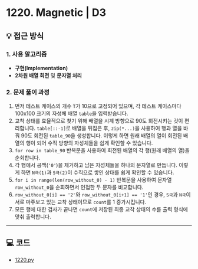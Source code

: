 # 1220. Magnetic | D3

## 💡 접근 방식

### 1. 사용 알고리즘
* **구현(Implementation)**
* **2차원 배열 회전** 및 **문자열 처리**

### 2. 문제 풀이 과정
1.  먼저 테스트 케이스의 개수 `T`가 10으로 고정되어 있으며, 각 테스트 케이스마다 100x100 크기의 자성체 배열 `table`을 입력받습니다.
2.  교착 상태를 효율적으로 찾기 위해 배열을 시계 방향으로 90도 회전시키는 것이 편리합니다. `table[::-1]`로 배열을 뒤집은 후, `zip(*...)`을 사용하여 행과 열을 바꿔 90도 회전된 `table_90`을 생성합니다. 이렇게 하면 원래 배열의 열이 회전된 배열의 행이 되어 수직 방향의 자성체들을 쉽게 확인할 수 있습니다.
3.  `for row in table_90` 반복문을 사용하여 회전된 배열의 각 행(원래 배열의 열)을 순회합니다.
4.  각 행에서 공백(`'0'`)을 제거하고 남은 자성체들을 하나의 문자열로 만듭니다. 이렇게 하면 `N극(1)`과 `S극(2)`이 수직으로 쌓인 상태를 쉽게 확인할 수 있습니다.
5.  `for i in range(len(row_without_0) - 1)` 반복문을 사용하여 문자열 `row_without_0`을 순회하면서 인접한 두 문자를 비교합니다.
6.  `row_without_0[i] == '2'`와 `row_without_0[i+1] == '1'`인 경우, `S극`과 `N극`이 서로 마주보고 있는 교착 상태이므로 `count`를 1 증가시킵니다.
7.  모든 행에 대한 검사가 끝나면 `count`에 저장된 최종 교착 상태의 수를 출력 형식에 맞춰 출력합니다.


---

## 💻 코드
* [1220.py](1220.py)
